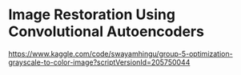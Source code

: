 # Image Restoration Using Convolutional Autoencoders

https://www.kaggle.com/code/swayamhingu/group-5-optimization-grayscale-to-color-image?scriptVersionId=205750044
